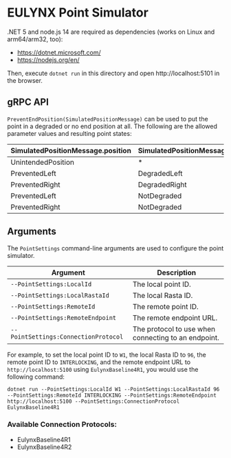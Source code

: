 EULYNX Point Simulator
===============

.NET 5 and node.js 14 are required as dependencies (works on Linux and arm64/arm32, too):

- https://dotnet.microsoft.com/
- https://nodejs.org/en/

Then, execute `dotnet run` in this directory and open http://localhost:5101 in the browser.


## gRPC API

`PreventEndPosition(SimulatedPositionMessage)` can be used to put the point in a degraded or no end position at all.
The following are the allowed parameter values and resulting point states:

|SimulatedPositionMessage.position|SimulatedPositionMessage.degradedPosition|pointPosition|degradedPointPosition|
|--|--|--|--|
|UnintendedPosition| * | NoEndPosition | NotDegraded
|PreventedLeft|DegradedLeft| NoEndPosition | DegradedLeft
|PreventedRight|DegradedRight| NoEndPosition | DegradedRight
|PreventedLeft|NotDegraded| NoEndPosition | NotDegraded
|PreventedRight|NotDegraded| NoEndPosition | NotDegraded

## Arguments

The `PointSettings` command-line arguments are used to configure the point simulator.

| Argument | Description |
|---|---|
| `--PointSettings:LocalId` | The local point ID. |
| `--PointSettings:LocalRastaId` | The local Rasta ID. |
| `--PointSettings:RemoteId` | The remote point ID. |
| `--PointSettings:RemoteEndpoint` | The remote endpoint URL. |
| `--PointSettings:ConnectionProtocol` | The protocol to use  when connecting to an endpoint. |

For example, to set the local point ID to `W1`, the local Rasta ID to `96`, the remote point ID to `INTERLOCKING`, and the remote endpoint URL to `http://localhost:5100` using `EulynxBaseline4R1`, you would use the following command:
```
dotnet run --PointSettings:LocalId W1 --PointSettings:LocalRastaId 96 --PointSettings:RemoteId INTERLOCKING --PointSettings:RemoteEndpoint http://localhost:5100 --PointSettings:ConnectionProtocol EulynxBaseline4R1
```

### Available Connection Protocols:
- EulynxBaseline4R1
- EulynxBaseline4R2
